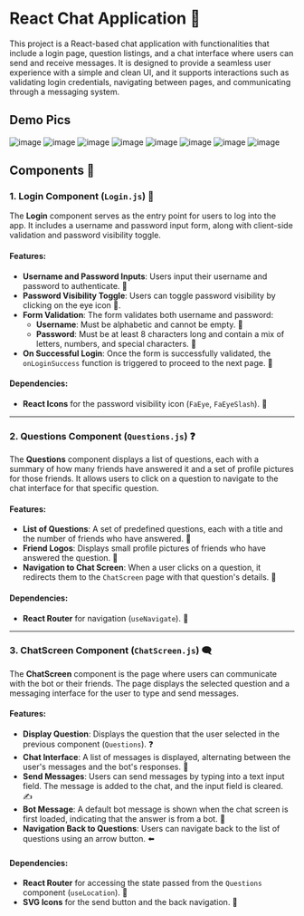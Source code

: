 # React Chat Application 💬

This project is a React-based chat application with functionalities that include a login page, question listings, and a chat interface where users can send and receive messages. It is designed to provide a seamless user experience with a simple and clean UI, and it supports interactions such as validating login credentials, navigating between pages, and communicating through a messaging system.

## Demo Pics
![image](https://github.com/user-attachments/assets/ae6f1885-2829-43f7-883e-d60aa12f6f89)
![image](https://github.com/user-attachments/assets/ab8032bf-ef03-4a76-bc06-d0b7e21078d2)
![image](https://github.com/user-attachments/assets/dff1db5a-625f-428b-a6c2-3128162ca95a)
![image](https://github.com/user-attachments/assets/bc68199a-1b44-4795-9e09-fb4e646e208f)
![image](https://github.com/user-attachments/assets/36f71f90-2e8c-43ad-b504-60be4abe3bf0)
![image](https://github.com/user-attachments/assets/3fef3d05-4cdf-49e5-94d4-b36e7ed2ea1b)
![image](https://github.com/user-attachments/assets/c8a3ac94-fb68-41a2-b9e0-a02bc5a68f96)
![image](https://github.com/user-attachments/assets/18df3629-3459-4040-869a-c81256c08588)

## Components 🧩

### 1. **Login Component (`Login.js`)** 🔑

The **Login** component serves as the entry point for users to log into the app. It includes a username and password input form, along with client-side validation and password visibility toggle.

#### Features:
- **Username and Password Inputs**: Users input their username and password to authenticate. 📝
- **Password Visibility Toggle**: Users can toggle password visibility by clicking on the eye icon 👀.
- **Form Validation**: The form validates both username and password:
  - **Username**: Must be alphabetic and cannot be empty. 📛
  - **Password**: Must be at least 8 characters long and contain a mix of letters, numbers, and special characters. 🔐
- **On Successful Login**: Once the form is successfully validated, the `onLoginSuccess` function is triggered to proceed to the next page. 🎉

#### Dependencies:
- **React Icons** for the password visibility icon (`FaEye`, `FaEyeSlash`). 🔧

---

### 2. **Questions Component (`Questions.js`)** ❓

The **Questions** component displays a list of questions, each with a summary of how many friends have answered it and a set of profile pictures for those friends. It allows users to click on a question to navigate to the chat interface for that specific question.

#### Features:
- **List of Questions**: A set of predefined questions, each with a title and the number of friends who have answered. 📝
- **Friend Logos**: Displays small profile pictures of friends who have answered the question. 👥
- **Navigation to Chat Screen**: When a user clicks on a question, it redirects them to the `ChatScreen` page with that question's details. 🚪

#### Dependencies:
- **React Router** for navigation (`useNavigate`). 🔄

---

### 3. **ChatScreen Component (`ChatScreen.js`)** 🗨️

The **ChatScreen** component is the page where users can communicate with the bot or their friends. The page displays the selected question and a messaging interface for the user to type and send messages.

#### Features:
- **Display Question**: Displays the question that the user selected in the previous component (`Questions`). ❓
- **Chat Interface**: A list of messages is displayed, alternating between the user's messages and the bot's responses. 💬
- **Send Messages**: Users can send messages by typing into a text input field. The message is added to the chat, and the input field is cleared. ✍️
- **Bot Message**: A default bot message is shown when the chat screen is first loaded, indicating that the answer is from a bot. 🤖
- **Navigation Back to Questions**: Users can navigate back to the list of questions using an arrow button. ⬅️

#### Dependencies:
- **React Router** for accessing the state passed from the `Questions` component (`useLocation`). 🔄
- **SVG Icons** for the send button and the back navigation. 🎨
